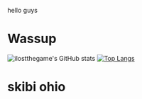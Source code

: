 hello guys
# Wassup
![ilostthegame's GitHub stats](https://github-readme-stats.vercel.app/api?username=ilostthegame&show_icons=true&theme=synthwave)
[![Top Langs](https://github-readme-stats.vercel.app/api/top-langs/?username=ilostthegame)](https://github.com/anuraghazra/github-readme-stats)

# skibi ohio 
